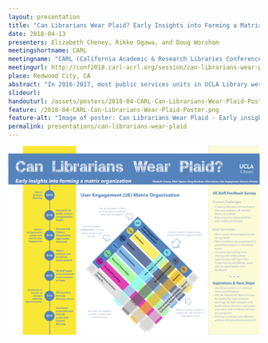 ```yaml
---
layout: presentation
title: "Can Librarians Wear Plaid? Early Insights into Forming a Matrix Organization"
date: 2018-04-13
presenters: Elizabeth Cheney, Rikke Ogawa, and Doug Worsham
meetingshortname: CARL
meetingname: "CARL (California Academic & Research Libraries Conference) 2018"
meetingurl: http://conf2018.carl-acrl.org/session/can-librarians-wear-plaid-early-insights-into-forming-a-matrix-organization/
place: Redwood City, CA
abstract: "In 2016-2017, most public services units in UCLA Library were merged into a new reporting structure under a single Associate University Librarian for User Engagement. With the release of a library-wide strategic plan for 2016-2019 that highlighted the need for further focus in functional areas of the library, these public service units were faced with the question of how to reorganize to achieve the goals of our strategic plan while maintaining the ability to serve our unique clienteles. A matrix approach, crossing functional areas and subject based divisions, was implemented in July 2017. This poster will address the reorganization process, the new structure, early insights into successes and challenges, and future directions of the newly formed User Engagement group. Our aspirations for the matrix organization include increasing efficiency and cross-division collaboration as well as expanding opportunities for leadership and professional advancement. We further hope the matrix organization will help increase organizational transparency, encourage exploration of new ideas, and foster responsive, team-based approaches to librarianship in a changing academic environment. Early assessment efforts are planned to evaluate the extent to which the new organizational structure promotes staff empowerment, risk-taking, creativity, and collaboration."
slideurl: 
handouturl: /assets/posters/2018-04-CARL-Can-Librarians-Wear-Plaid-Poster.pdf
feature: /2018-04-CARL-Can-Librarians-Wear-Plaid-Poster.png
feature-alt: "Image of poster: Can Librarians Wear Plaid - Early insights into forming a matrix organization"
permalink: presentations/can-librarians-wear-plaid
---
```

<div class="imagebox">
<a href="/assets/posters/2018-04-CARL-Can-Librarians-Wear-Plaid-Poster.pdf">
<img src="/assets/posters/2018-04-CARL-Can-Librarians-Wear-Plaid-Poster.png" alt="Can Librarians Wear Plaid? Poster"></a>
</div>